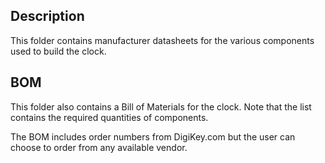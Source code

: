 ## Description
This folder contains manufacturer datasheets for the various components used to build the clock.

## BOM
This folder also contains a Bill of Materials for the clock. Note that the list contains the required quantities of components.

The BOM includes order numbers from DigiKey.com but the user can choose to order from any available vendor.
